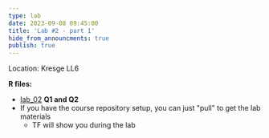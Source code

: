 ```yaml
---
type: lab
date: 2023-09-08 09:45:00
title: 'Lab #2 - part 1'
hide_from_announcments: true
publish: true
---
```

Location: Kresge LL6

**R files:**
- [lab_02](https://github.com/coredatascience-fa23/BST219/tree/main/Labs/Lab_02) **Q1 and Q2**
- If you have the course repository setup, you can just "pull" to get the lab materials
    - TF will show you during the lab